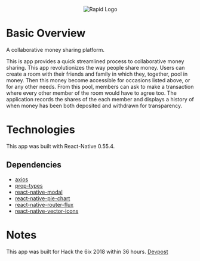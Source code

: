 <p align="center">
    <img src="https://i.imgur.com/dW5wCzn.png" alt="Rapid Logo" />
</p>

# Basic Overview
A collaborative money sharing platform.

This is app provides a quick streamlined process to collaborative money sharing. This app revolutionizes the way people share money. Users can create a room with their friends and family in which they, together, pool in money. Then this money become accessible for occasions listed above, or for any other needs. From this pool, members can ask to make a transaction where every other member of the room would have to agree too. The application records the shares of the each member and displays a history of when money has been both deposited and withdrawn for transparency.

# Technologies
This app was built with React-Native 0.55.4.

## Dependencies
* [axios](https://github.com/axios/axios)
* [prop-types](https://github.com/facebook/prop-types)
* [react-native-modal](https://github.com/react-native-community/react-native-modal)
* [react-native-pie-chart](https://github.com/genexu/react-native-pie-chart)
* [react-native-router-flux](https://github.com/aksonov/react-native-router-flux)
* [react-native-vector-icons](https://github.com/oblador/react-native-vector-icons)

# Notes
This app was built for Hack the 6ix 2018 within 36 hours. [Devpost](https://devpost.com/software/rapid-61mbdn)
